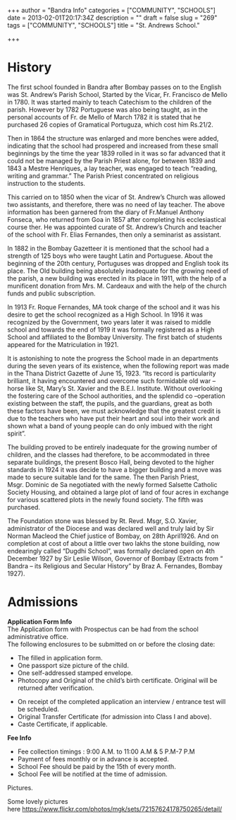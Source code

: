 +++
author = "Bandra Info"
categories = ["COMMUNITY", "SCHOOLS"]
date = 2013-02-01T20:17:34Z
description = ""
draft = false
slug = "269"
tags = ["COMMUNITY", "SCHOOLS"]
title = "St. Andrews School."

+++


<div id="maincol">
<div id="twocol">
<div id="content-content">
<div id="node-333">
<h1></h1>
<h1>History</h1>
<p>The first school founded in Bandra after Bombay passes on to the English was St. Andrew’s Parish School, Started by the Vicar, Fr. Francisco de Mello in 1780. It was started mainly to teach Catechism to the children of the parish. However by 1782 Portuguese was also being taught, as in the personal accounts of Fr. de Mello of March 1782 it is stated that he purchased 26 copies of Gramatical Portuguza, which cost him Rs.21/2.</p>
<p>Then in 1864 the structure was enlarged and more benches were added, indicating that the school had prospered and increased from these small beginnings by the time the year 1839 rolled in it was so far advanced that it could not be managed by the Parish Priest alone, for between 1839 and 1843 a Mestre Henriques, a lay teacher, was engaged to teach “reading, writing and grammar.” The Parish Priest concentrated on religious instruction to the students.</p>
<p>This carried on to 1850 when the vicar of St. Andrew’s Church was allowed two assistants, and therefore, there was no need of lay teacher. The above information has been garnered from the diary of Fr.Manuel Anthony Fonseca, who returned from Goa in 1857 after completing his ecclesiastical course ther. He was appointed curate of St. Andrew’s Church and teacher of the school with Fr. Elias Fernandes, then only a seminarist as assistant.</p>
<p>In 1882 in the Bombay Gazetteer it is mentioned that the school had a strength of 125 boys who were taught Latin and Portuguese. About the beginning of the 20th century, Portuguses was dropped and English took its place. The Old building being absolutely inadequate for the growing need of the parish, a new building was erected in its place in 1911, with the help of a munificent donation from Mrs. M. Cardeaux and with the help of the church funds and public subscription.</p>
<p>In 1913 Fr. Roque Fernandes, MA took charge of the school and it was his desire to get the school recognized as a High School. In 1916 it was recognized by the Government, two years later it was raised to middle school and towards the end of 1919 it was formally registered as a High School and affiliated to the Bombay University. The first batch of students<br />
appeared for the Matriculation in 1921.</p>
<p>It is astonishing to note the progress the School made in an departments during the seven years of its existence, when the following report was made in the Thana District Gazette of June 15, 1923. “Its record is particularity brilliant, it having encountered and overcome such formidable old war – horse like St, Mary’s St. Xavier and the B.E.I. Institute. Without overlooking the fostering care of the School authorities, and the splendid co –operation existing between the staff, the pupils, and the guardians, great as both these factors have been, we must acknowledge that the greatest credit is due to the teachers who have put their heart and soul into their work and shown what a band of young people can do only imbued with the right spirit”.</p>
<p>The building proved to be entirely inadequate for the growing number of children, and the classes had therefore, to be accommodated in three separate buildings, the present Bosco Hall, being devoted to the higher standards in 1924 it was decide to have a bigger building and a move was made to secure suitable land for the same. The then Parish Priest,<br />
Msgr. Dominic de Sa negotiated with the newly formed Salsette Catholic Society Housing, and obtained a large plot of land of four acres in exchange for various scattered plots in the newly found society. The fifth was purchased.</p>
<p>The Foundation stone was blessed by Rt. Revd. Msgr, S.O. Xavier, administrator of the Diocese and was declared well and truly laid by Sir Norman Macleod the Chief justice of Bombay, on 28th April1926. And on completion at cost of about a little over two lakhs the stone building, now endearingly called “Dugdhi School”, was formally declared open on 4th December 1927 by Sir Leslie Wilson, Governor of Bombay (Extracts from “ Bandra – its Religious and Secular History” by Braz A. Fernandes, Bombay 1927).</p>
<div id="maincol">
<div id="twocol">
<h1>Admissions</h1>
<div id="content-content">
<div id="node-334">
<div>
<p><b>Application Form Info</b><br />
The Application form with Prospectus can be had from the school administrative office.<br />
The following enclosures to be submitted on or before the closing date:</p>
<ul>
<li>The filled in application form.</li>
<li>One passport size picture of the child.</li>
<li>One self-addressed stamped envelope.</li>
<li>Photocopy and Original of the child&#8217;s birth certificate. Original will be returned after verification.</li>
</ul>
<ul>
<li>On receipt of the completed application an interview / entrance test will be scheduled.</li>
<li>Original Transfer Certificate (for admission into Class I and above).</li>
<li>Caste Certificate, if applicable.</li>
</ul>
<p><b>Fee Info</b></p>
<ul>
<li>Fee collection timings : 9:00 A.M. to 11:00 A.M &amp; 5 P.M-7 P.M</li>
<li>Payment of fees monthly or in advance is accepted.</li>
<li>School Fee should be paid by the 15th of every month.</li>
<li>School Fee will be notified at the time of admission.</li>
</ul>
<p>Pictures.</p>
<p>Some lovely pictures here <a href="https://www.flickr.com/photos/mgk/sets/72157624178750265/detail/">https://www.flickr.com/photos/mgk/sets/72157624178750265/detail/</a></p>
</div>
</div>
</div>
</div>
</div>
</div>
</div>
</div>
</div>



